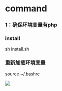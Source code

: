 # command
### 1：确保环境变量有php
### install
sh install.sh
### 重新加载环境变量
source ~/.bashrc

![](http://cdn.xpisme.com/201711141319_638.png)
